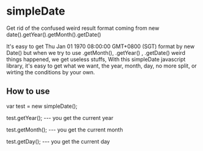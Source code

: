 simpleDate
==========

Get rid of the confused weird result format coming from new date().getYear().getMonth().getDate()

It's easy to get Thu Jan 01 1970 08:00:00 GMT+0800 (SGT) format by new Date()
but when we try to use .getMonth(), .getYear() , .getDate() weird things happened, we get useless stuffs, With this simpleDate javascript library, it's easy to get what we want, the year, month, day, no more split, or wirting the conditions by your own.

How to use
----------

var test = new simpleDate();

test.getYear();  	--- you get the current  year

test.getMonth();	--- you get the current month

test.getDay();		--- you get the current day
